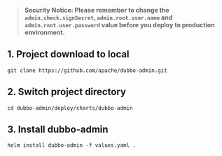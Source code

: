 > **Security Notice: Please remember to change the `admin.check.signSecret`, `admin.root.user.name` and `admin.root.user.password` value before you deploy to production environment.**

## 1. Project download to local
```
git clone https://github.com/apache/dubbo-admin.git
```

## 2. Switch project directory
```
cd dubbo-admin/deploy/charts/dubbo-admin
```

## 3. Install dubbo-admin
```
helm install dubbo-admin -f values.yaml .
```
